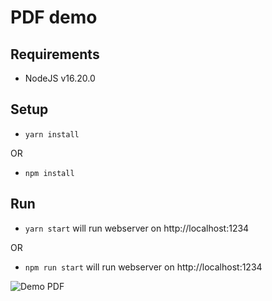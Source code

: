 # PDF demo

## Requirements

- NodeJS v16.20.0

## Setup

- `yarn install`

OR

- `npm install`

## Run

- `yarn start` will run webserver on http://localhost:1234

OR

- `npm run start` will run webserver on http://localhost:1234

![Demo PDF](https://i.imgur.com/SwSwUKn.gif)
